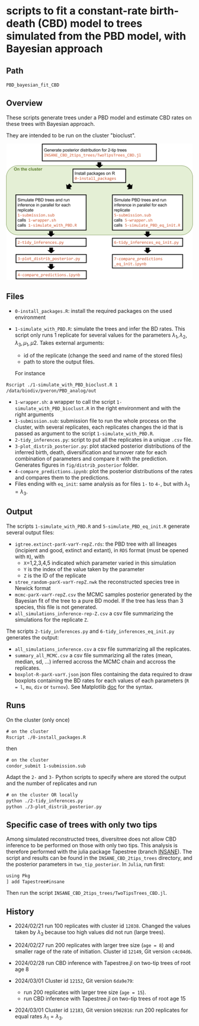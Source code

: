 # scripts to fit a constant-rate birth-death (CBD) model to trees simulated from the PBD model, with Bayesian approach
## Path
``` 
PBD_bayesian_fit_CBD
```

## Overview
These scripts generate trees under a PBD model and estimate CBD rates on these trees 
with Bayesian approach. 

They are intended to be run on the cluster "bioclust". 

![project architecture](pipeline.png)

## Files
* `0-install_packages.R`: install the required packages on the used environment
* `1-simulate_with_PBD.R`: simulate the trees and infer the BD rates. This script only runs 1 replicate for several values for the parameters $\lambda_1, \lambda_2, \lambda_3, \mu_1, \mu2$. Takes external arguments:
    * id of the replicate (change the seed and name of the stored files)
    * path to store the output files. 
    
    For instance 
```
Rscript ./1-simulate_with_PBD_bioclust.R 1 /data/biodiv/pveron/PBD_analog/out
```
* `1-wrapper.sh`: a wrapper to call the script `1-simulate_with_PBD_bioclust.R` in the right environment and with the right arguments
* `1-submission.sub`: submission file to run the whole process on the cluster, with several replicates, each replicates changes the id that is passed as argument to the script `1-simulate_with_PBD.R`.
* `2-tidy_inferences.py`: script to put all the replicates in a unique `.csv` file. 
* `3-plot_distrib_posterior.py`: plot stacked posterior distributions of the inferred birth, death, diversification and turnover rate for each combination of parameters and compare it with the prediction. Generates figures in `fig/distrib_posterior` folder. 
* `4-compare_predictions.ipynb`: plot the posterior distributions of the rates and compares them to the predictions. 
* Files ending with `eq_init`: same analysis as for files `1-` to `4-`, but with $\lambda_1 = \lambda_3$. 

## Output 
The scripts `1-simulate_with_PBD.R` and `5-simulate_PBD_eq_init.R` generate several output files:
* `igtree.extinct-parX-varY-repZ.rds`: the PBD tree with all lineages (incipient and good, extinct and extant), in `RDS` format (must be opened with `R`), with 
    * `X`=1,2,3,4,5 indicated which parameter varied in this simulation 
    * `Y` is the index of the value taken by the parameter 
    * `Z` is the ID of the replicate
* `stree_random-parX-varY-repZ.nwk` the reconstructed species tree in Newick format
* `mcmc-parX-varY-repZ.csv` the MCMC samples posterior generated by the Bayesian fit of the tree to a pure BD model. If the tree has less than 3 species, this file is not generated. 
* `all_simulations_inference-rep-Z.csv` a csv file summarizing the simulations for the replicate `Z`. 

The scripts `2-tidy_inferences.py` and `6-tidy_inferences_eq_init.py` generates the output:
* `all_simulations_inference.csv` a csv file summarizing all the replicates.
* `summary_all_MCMC.csv` a csv file summarizing all the rates (mean, median, sd, ...) inferred accross the MCMC chain and accross the replicates.
* `boxplot-R-parX-varY.json` json files containing the data required to draw boxplots containing the BD rates for each values of each parameters (`R = l`, `mu`, `div` or `turnov`). See Matplotlib [doc](https://matplotlib.org/stable/api/cbook_api.html#matplotlib.cbook.boxplot_stats) for the syntax.



## Runs 
On the cluster (only once)
```
# on the cluster
Rscript ./0-install_packages.R
```
then 
```
# on the cluster
condor_submit 1-submission.sub 
```

Adapt the `2-` and `3-` Python scripts to specify where are stored the output and the number of replicates and run
```
# on the cluster OR locally
python ./2-tidy_inferences.py
python ./3-plot_distrib_posterior.py
```

## Specific case of trees with only two tips
Among simulated reconstructed trees, diversitree does not allow CBD inference to be performed on those with only two tips. This analysis is therefore performed with the julia package Tapestree (branch [INSANE](https://github.com/ignacioq/Tapestree.jl/tree/insane)). The script and results can be found in the `INSANE_CBD_2tips_trees` directory, and the posterior parameters in `two_tip_posterior`. In `Julia`, run first:

```
using Pkg
] add Tapestree#insane
```
Then run the script `INSANE_CBD_2tips_trees/TwoTipsTrees_CBD.jl`. 

## History
* 2024/02/21 run 100 replicates with cluster id `12038`. 
Changed the values taken by $\lambda_3$ because too high values did not run (large trees).

* 2024/02/27 run 200 replicates with larger tree size (`age = 8`) and smaller rage of the rate of initiation. Cluster id `12149`, Git version `c4c04d6`.

* 2024/02/28 run CBD inference with Tapestree.jl on two-tip trees of root age 8

* 2024/03/01 Cluster id `12152`, Git version `6da9e79`:
    *  run 200 replicates with larger tree size (`age = 15`).
    *  run CBD inference with Tapestree.jl on two-tip trees of root age 15

* 2024/03/01 Cluster id `12183`, Git version `b982816`: run 200 replicates for equal rates $\lambda_1 = \lambda_3$. 